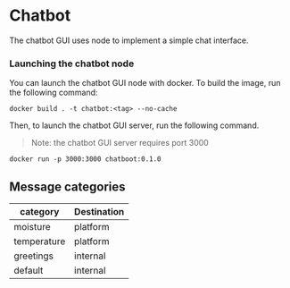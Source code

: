 # Chatbot

The chatbot GUI uses node to implement a simple chat interface.

### Launching the chatbot node

You can launch the chatbot GUI node with docker. To build the image, run the following command:

```{powershell}
docker build . -t chatbot:<tag> --no-cache
```

Then, to launch the chatbot GUI server, run the following command. 

> Note: the chatbot GUI server requires port 3000
```{powershell}
docker run -p 3000:3000 chatboot:0.1.0
```

## Message categories

| category    | Destination |
|------------ |--------- |
| moisture    | platform |
| temperature | platform |
| greetings   | internal |
| default     | internal | 